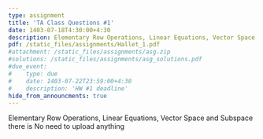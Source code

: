```yaml
---
type: assignment
title: 'TA Class Questions #1'
date: 1403-07-18T4:30:00+4:30
description: Elementary Row Operations, Linear Equations, Vector Space and Subspace
pdf: /static_files/assignments/Hallet_1.pdf
#attachment: /static_files/assignments/asg.zip
#solutions: /static_files/assignments/asg_solutions.pdf
#due_event: 
#    type: due
#    date: 1403-07-22T23:59:00+4:30
#    description: 'HW #1 deadline'
hide_from_announcments: true
---
```

Elementary Row Operations, Linear Equations, Vector Space and Subspace<br>
there is No need to upload anything<br>

